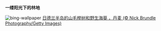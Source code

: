 
**一缕阳光下的林地**

![bing-wallpaper](https://www.bing.com/th?id=OHR.JutlandSpring_ZH-CN7785758539_1920x1080.jpg)
[日德兰半岛的山毛榉树和野生海葵 ，丹麦 (© Nick Brundle Photography/Getty Images)](https://www.bing.com/search?q=%E6%97%A5%E5%BE%B7%E5%85%B0%E5%8D%8A%E5%B2%9B&amp;form=hpcapt&amp;mkt=zh-cn)
  